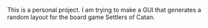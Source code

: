 This is a personal project. I am trying to make a GUI that generates a random layout for the board game Settlers of Catan.
